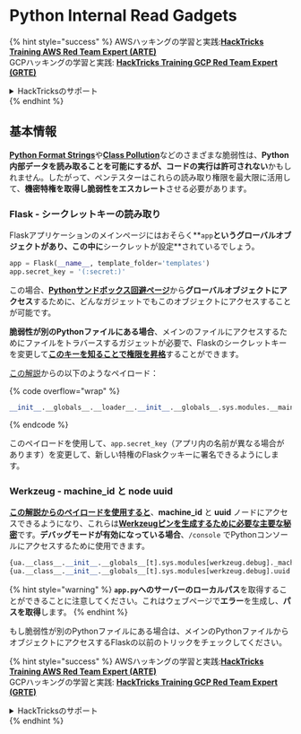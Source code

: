 # Python Internal Read Gadgets

{% hint style="success" %}
AWSハッキングの学習と実践:<img src="/.gitbook/assets/arte.png" alt="" data-size="line">[**HackTricks Training AWS Red Team Expert (ARTE)**](https://training.hacktricks.xyz/courses/arte)<img src="/.gitbook/assets/arte.png" alt="" data-size="line">\
GCPハッキングの学習と実践: <img src="/.gitbook/assets/grte.png" alt="" data-size="line">[**HackTricks Training GCP Red Team Expert (GRTE)**<img src="/.gitbook/assets/grte.png" alt="" data-size="line">](https://training.hacktricks.xyz/courses/grte)

<details>

<summary>HackTricksのサポート</summary>

* [**サブスクリプションプラン**](https://github.com/sponsors/carlospolop)をチェックしてください！
* 💬 [**Discordグループ**](https://discord.gg/hRep4RUj7f)または[**telegramグループ**](https://t.me/peass)に**参加**するか、**Twitter** 🐦 [**@hacktricks\_live**](https://twitter.com/hacktricks\_live)**をフォロー**してください。
* ハッキングトリックを共有するために、[**HackTricks**](https://github.com/carlospolop/hacktricks)と[**HackTricks Cloud**](https://github.com/carlospolop/hacktricks-cloud)のGitHubリポジトリにPRを提出してください。

</details>
{% endhint %}

## 基本情報

[**Python Format Strings**](bypass-python-sandboxes/#python-format-string)や[**Class Pollution**](class-pollution-pythons-prototype-pollution.md)などのさまざまな脆弱性は、**Python内部データを読み取ることを可能にするが、コードの実行は許可されない**かもしれません。したがって、ペンテスターはこれらの読み取り権限を最大限に活用して、**機密特権を取得し脆弱性をエスカレート**させる必要があります。

### Flask - シークレットキーの読み取り

Flaskアプリケーションのメインページにはおそらく**`app`**というグローバルオブジェクトがあり、この中に**シークレットが設定**されているでしょう。
```python
app = Flask(__name__, template_folder='templates')
app.secret_key = '(:secret:)'
```
この場合、[**Pythonサンドボックス回避ページ**](bypass-python-sandboxes/)から**グローバルオブジェクトにアクセス**するために、どんなガジェットでもこのオブジェクトにアクセスすることが可能です。

**脆弱性が別のPythonファイルにある場合**、メインのファイルにアクセスするためにファイルをトラバースするガジェットが必要で、Flaskのシークレットキーを変更して[**このキーを知ることで権限を昇格**](../../network-services-pentesting/pentesting-web/flask.md#flask-unsign)することができます。

[この解説](https://ctftime.org/writeup/36082)からの以下のようなペイロード：

{% code overflow="wrap" %}
```python
__init__.__globals__.__loader__.__init__.__globals__.sys.modules.__main__.app.secret_key
```
{% endcode %}

このペイロードを使用して、`app.secret_key`（アプリ内の名前が異なる場合があります）を変更して、新しい特権のFlaskクッキーに署名できるようにします。

### Werkzeug - machine\_id と node uuid

[**この解説からのペイロードを使用すると**](https://vozec.fr/writeups/tweedle-dum-dee/)、**machine\_id** と **uuid** ノードにアクセスできるようになり、これらは[**Werkzeugピンを生成するために必要な主要な秘密**](../../network-services-pentesting/pentesting-web/werkzeug.md)です。**デバッグモードが有効になっている場合**、`/console` でPythonコンソールにアクセスするために使用できます。
```python
{ua.__class__.__init__.__globals__[t].sys.modules[werkzeug.debug]._machine_id}
{ua.__class__.__init__.__globals__[t].sys.modules[werkzeug.debug].uuid._node}
```
{% hint style="warning" %}
**`app.py`**への**サーバーのローカルパス**を取得することができることに注意してください。これはウェブページで**エラー**を生成し、**パスを取得**します。
{% endhint %}

もし脆弱性が別のPythonファイルにある場合は、メインのPythonファイルからオブジェクトにアクセスするFlaskの以前のトリックをチェックしてください。

{% hint style="success" %}
AWSハッキングの学習と実践:<img src="/.gitbook/assets/arte.png" alt="" data-size="line">[**HackTricks Training AWS Red Team Expert (ARTE)**](https://training.hacktricks.xyz/courses/arte)<img src="/.gitbook/assets/arte.png" alt="" data-size="line">\
GCPハッキングの学習と実践: <img src="/.gitbook/assets/grte.png" alt="" data-size="line">[**HackTricks Training GCP Red Team Expert (GRTE)**<img src="/.gitbook/assets/grte.png" alt="" data-size="line">](https://training.hacktricks.xyz/courses/grte)

<details>

<summary>HackTricksのサポート</summary>

* [**サブスクリプションプラン**](https://github.com/sponsors/carlospolop)をチェック！
* 💬 [**Discordグループ**](https://discord.gg/hRep4RUj7f)に**参加**または[**telegramグループ**](https://t.me/peass)に参加し、**Twitter** 🐦 [**@hacktricks\_live**](https://twitter.com/hacktricks\_live)**をフォロー**してください。
* **ハッキングトリックを共有するために、** [**HackTricks**](https://github.com/carlospolop/hacktricks)と[**HackTricks Cloud**](https://github.com/carlospolop/hacktricks-cloud)のGitHubリポジトリにPRを提出してください。

</details>
{% endhint %}
